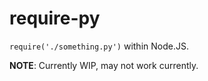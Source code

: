 # require-py
`require('./something.py')` within Node.JS.

**NOTE**: Currently WIP, may not work currently.
